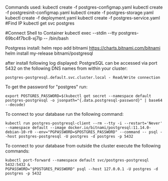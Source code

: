 Commands used:
kubectl create -f postgres-configmap.yaml
kubectl create -f postgresinit-configmap.yaml
kubectl create -f postgres-storage.yaml
kubectl create -f deployment.yaml
kubectl create -f postgres-service.yaml
#Find IP
kubectl get svc postgres

#Connect Shell to Container
kubectl exec --stdin --tty postgres-69bc4f7bc8-xj7lp -- /bin/bash


Postgress install:
helm repo add bitnami https://charts.bitnami.com/bitnami
helm install my-release bitnami/postgresql


after install following log displayed:
PostgreSQL can be accessed via port 5432 on the following DNS names from within your cluster:

    postgres-postgresql.default.svc.cluster.local - Read/Write connection

To get the password for "postgres" run:

    export POSTGRES_PASSWORD=$(kubectl get secret --namespace default postgres-postgresql -o jsonpath="{.data.postgresql-password}" | base64 --decode)

To connect to your database run the following command:

    kubectl run postgres-postgresql-client --rm --tty -i --restart='Never' --namespace default --image docker.io/bitnami/postgresql:11.14.0-debian-10-r0 --env="PGPASSWORD=$POSTGRES_PASSWORD" --command -- psql --host postgres-postgresql -U postgres -d postgres -p 5432



To connect to your database from outside the cluster execute the following commands:

    kubectl port-forward --namespace default svc/postgres-postgresql 5432:5432 &
    PGPASSWORD="$POSTGRES_PASSWORD" psql --host 127.0.0.1 -U postgres -d postgres -p 5432